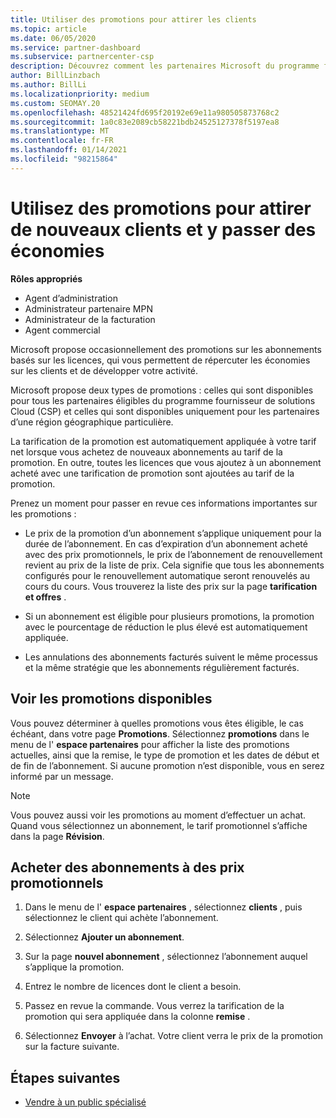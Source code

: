 ```yaml
---
title: Utiliser des promotions pour attirer les clients
ms.topic: article
ms.date: 06/05/2020
ms.service: partner-dashboard
ms.subservice: partnercenter-csp
description: Découvrez comment les partenaires Microsoft du programme fournisseur de solutions Cloud peuvent acheter des abonnements au tarif de la promotion et passer des économies à leurs clients.
author: BillLinzbach
ms.author: BillLi
ms.localizationpriority: medium
ms.custom: SEOMAY.20
ms.openlocfilehash: 48521424fd695f20192e69e11a980505873768c2
ms.sourcegitcommit: 1a0c83e2089cb58221bdb24525127378f5197ea8
ms.translationtype: MT
ms.contentlocale: fr-FR
ms.lasthandoff: 01/14/2021
ms.locfileid: "98215864"
---
```

# <a name="use-promotions-to-attract-new-customers-and-pass-the-savings-on-to-them"></a>Utilisez des promotions pour attirer de nouveaux clients et y passer des économies



**Rôles appropriés**

- Agent d’administration
- Administrateur partenaire MPN
- Administrateur de la facturation
- Agent commercial


Microsoft propose occasionnellement des promotions sur les abonnements basés sur les licences, qui vous permettent de répercuter les économies sur les clients et de développer votre activité. 

Microsoft propose deux types de promotions : celles qui sont disponibles pour tous les partenaires éligibles du programme fournisseur de solutions Cloud (CSP) et celles qui sont disponibles uniquement pour les partenaires d’une région géographique particulière.

La tarification de la promotion est automatiquement appliquée à votre tarif net lorsque vous achetez de nouveaux abonnements au tarif de la promotion. En outre, toutes les licences que vous ajoutez à un abonnement acheté avec une tarification de promotion sont ajoutées au tarif de la promotion. 

Prenez un moment pour passer en revue ces informations importantes sur les promotions :

- Le prix de la promotion d’un abonnement s’applique uniquement pour la durée de l’abonnement. En cas d’expiration d’un abonnement acheté avec des prix promotionnels, le prix de l’abonnement de renouvellement revient au prix de la liste de prix. Cela signifie que tous les abonnements configurés pour le renouvellement automatique seront renouvelés au cours du cours. Vous trouverez la liste des prix sur la page **tarification et offres** .

- Si un abonnement est éligible pour plusieurs promotions, la promotion avec le pourcentage de réduction le plus élevé est automatiquement appliquée.

- Les annulations des abonnements facturés suivent le même processus et la même stratégie que les abonnements régulièrement facturés.

## <a name="see-available-promotions"></a>Voir les promotions disponibles

Vous pouvez déterminer à quelles promotions vous êtes éligible, le cas échéant, dans votre page **Promotions**. Sélectionnez **promotions** dans le menu de l' **espace partenaires** pour afficher la liste des promotions actuelles, ainsi que la remise, le type de promotion et les dates de début et de fin de l’abonnement. Si aucune promotion n’est disponible, vous en serez informé par un message. 

> [!NOTE]  
> Vous pouvez aussi voir les promotions au moment d’effectuer un achat. Quand vous sélectionnez un abonnement, le tarif promotionnel s’affiche dans la page **Révision**.

## <a name="purchase-subscriptions-at-promotion-prices"></a>Acheter des abonnements à des prix promotionnels

1. Dans le menu de l' **espace partenaires** , sélectionnez **clients** , puis sélectionnez le client qui achète l’abonnement. 

2. Sélectionnez **Ajouter un abonnement**.

3. Sur la page **nouvel abonnement** , sélectionnez l’abonnement auquel s’applique la promotion.

4. Entrez le nombre de licences dont le client a besoin. 

5. Passez en revue la commande. Vous verrez la tarification de la promotion qui sera appliquée dans la colonne **remise** .  

6. Sélectionnez **Envoyer** à l’achat. Votre client verra le prix de la promotion sur la facture suivante.  


## <a name="next-steps"></a>Étapes suivantes

- [Vendre à un public spécialisé](sell-to-education-customers.md)